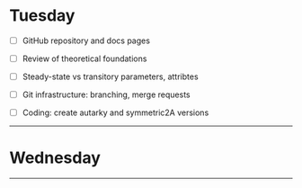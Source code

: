 # Tuesday

- [ ] GitHub repository and docs pages
- [ ] Review of theoretical foundations
- [ ] Steady-state vs transitory parameters, attribtes
- [ ] Git infrastructure: branching, merge requests
- [ ] Coding: create autarky and symmetric2A versions


---

# Wednesday

---
